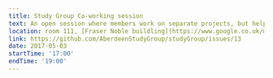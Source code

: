 ```yaml
---
title: Study Group Co-working session
text: An open session where members work on separate projects, but help each other with problems and questions, and share successes.
location: room 111, [Fraser Noble buildling](https://www.google.co.uk/maps/place/Fraser+Noble+Building,+Elphinstone+Rd,+Aberdeen+AB24+3UE/@57.1659408,-2.1068814,17z/data=!3m1!4b1!4m5!3m4!1s0x48840e05991a3e4b:0x447f0ef100e5bf36!8m2!3d57.1658707!4d-2.1046277)
link: https://github.com/AberdeenStudyGroup/studyGroup/issues/13
date: 2017-05-03
startTime: '17:00'
endTime: '19:00'
---
```

